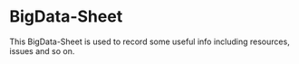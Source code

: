 # BigData-Sheet

This BigData-Sheet is used to record some useful info including resources, issues and so on.